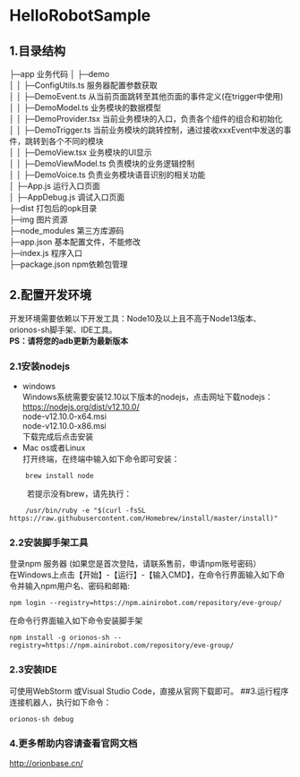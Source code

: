 # HelloRobotSample
## 1.目录结构
├─app 业务代码
│  ├─demo  
│  │  ├─ConfigUtils.ts 服务器配置参数获取   
│  │  ├─DemoEvent.ts 从当前页面跳转至其他页面的事件定义(在trigger中使用)  
│  │  ├─DemoModel.ts 业务模块的数据模型  
│  │  ├─DemoProvider.tsx 当前业务模块的入口，负责各个组件的组合和初始化  
│  │  ├─DemoTrigger.ts 当前业务模块的跳转控制，通过接收xxxEvent中发送的事件，跳转到各个不同的模块  
│  │  ├─DemoView.tsx 业务模块的UI显示  
│  │  ├─DemoViewModel.ts 负责模块的业务逻辑控制  
│  │  ├─DemoVoice.ts 负责业务模块语音识别的相关功能  
│  ├─App.js 运行入口页面  
│  ├─AppDebug.js 调试入口页面           
├─dist 打包后的opk目录  
├─img 图片资源  
├─node_modules 第三方库源码  
├─app.json 基本配置文件，不能修改  
├─index.js 程序入口  
├─package.json npm依赖包管理
## 2.配置开发环境
开发环境需要依赖以下开发工具：Node10及以上且不高于Node13版本、orionos-sh脚手架、IDE工具。  
**PS：请将您的adb更新为最新版本**
### 2.1安装nodejs
-  windows  
   Windows系统需要安装12.10以下版本的nodejs，点击网址下载nodejs：https://nodejs.org/dist/v12.10.0/  
   node-v12.10.0-x64.msi  
   node-v12.10.0-x86.msi   
   下载完成后点击安装
-  Mac os或者Linux  
   打开终端，在终端中输入如下命令即可安装：
~~~~
    brew install node
~~~~
&nbsp; &nbsp; &nbsp; &nbsp; 若提示没有brew，请先执行：
~~~~
    /usr/bin/ruby -e "$(curl -fsSL https://raw.githubusercontent.com/Homebrew/install/master/install)"
~~~~
### 2.2安装脚手架工具
登录npm 服务器 (如果您是首次登陆，请联系售前，申请npm账号密码）  
在Windows上点击【开始】-【运行】-【输入CMD】，在命令行界面输入如下命令并输入npm用户名、密码和邮箱:
~~~~
npm login --registry=https://npm.ainirobot.com/repository/eve-group/
~~~~
在命令行界面输入如下命令安装脚手架
~~~~
npm install -g orionos-sh --registry=https://npm.ainirobot.com/repository/eve-group/
~~~~
### 2.3安装IDE
可使用WebStorm 或Visual Studio Code，直接从官网下载即可。
##3.运行程序
连接机器人，执行如下命令：
~~~~
orionos-sh debug
~~~~
### 4.更多帮助内容请查看官网文档
http://orionbase.cn/
